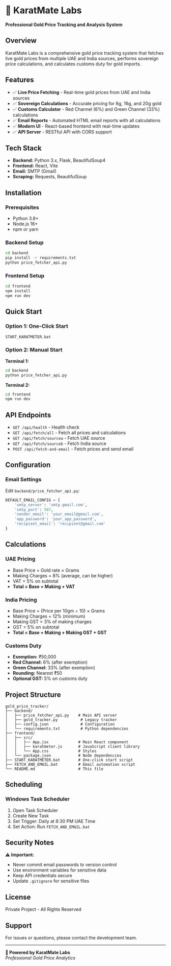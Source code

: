# 🏅 KaratMate Labs

**Professional Gold Price Tracking and Analysis System**

## Overview

KaratMate Labs is a comprehensive gold price tracking system that fetches live gold prices from multiple UAE and India sources, performs sovereign price calculations, and calculates customs duty for gold imports.

## Features

- ✅ **Live Price Fetching** - Real-time gold prices from UAE and India sources
- ✅ **Sovereign Calculations** - Accurate pricing for 8g, 16g, and 20g gold
- ✅ **Customs Calculator** - Red Channel (6%) and Green Channel (33%) calculations
- ✅ **Email Reports** - Automated HTML email reports with all calculations
- ✅ **Modern UI** - React-based frontend with real-time updates
- ✅ **API Server** - RESTful API with CORS support

## Tech Stack

- **Backend:** Python 3.x, Flask, BeautifulSoup4
- **Frontend:** React, Vite
- **Email:** SMTP (Gmail)
- **Scraping:** Requests, BeautifulSoup

## Installation

### Prerequisites
- Python 3.8+
- Node.js 16+
- npm or yarn

### Backend Setup
```bash
cd backend
pip install -r requirements.txt
python price_fetcher_api.py
```

### Frontend Setup
```bash
cd frontend
npm install
npm run dev
```

## Quick Start

### Option 1: One-Click Start
```bash
START_KARATMETER.bat
```

### Option 2: Manual Start
**Terminal 1:**
```bash
cd backend
python price_fetcher_api.py
```

**Terminal 2:**
```bash
cd frontend
npm run dev
```

## API Endpoints

- `GET /api/health` - Health check
- `GET /api/fetch/all` - Fetch all prices and calculations
- `GET /api/fetch/sourcea` - Fetch UAE source
- `GET /api/fetch/sourceb` - Fetch India source
- `POST /api/fetch-and-email` - Fetch prices and send email

## Configuration

### Email Settings
Edit `backend/price_fetcher_api.py`:
```python
DEFAULT_EMAIL_CONFIG = {
    'smtp_server': 'smtp.gmail.com',
    'smtp_port': 587,
    'sender_email': 'your_email@gmail.com',
    'app_password': 'your_app_password',
    'recipient_email': 'recipient@gmail.com'
}
```

## Calculations

### UAE Pricing
- Base Price = Gold rate × Grams
- Making Charges = 8% (average, can be higher)
- VAT = 5% on subtotal
- **Total = Base + Making + VAT**

### India Pricing
- Base Price = (Price per 10gm ÷ 10) × Grams
- Making Charges = 12% (minimum)
- Making GST = 3% of making charges
- GST = 5% on subtotal
- **Total = Base + Making + Making GST + GST**

### Customs Duty
- **Exemption:** ₹50,000
- **Red Channel:** 6% (after exemption)
- **Green Channel:** 33% (after exemption)
- **Rounding:** Nearest ₹50
- **Optional GST:** 5% on customs duty

## Project Structure

```
gold_price_tracker/
├── backend/
│   ├── price_fetcher_api.py    # Main API server
│   ├── gold_tracker.py          # Legacy tracker
│   ├── config.json              # Configuration
│   └── requirements.txt         # Python dependencies
├── frontend/
│   ├── src/
│   │   ├── App.jsx             # Main React component
│   │   ├── karatmeter.js       # JavaScript client library
│   │   └── App.css             # Styles
│   └── package.json            # Node dependencies
├── START_KARATMETER.bat        # One-click start script
├── FETCH_AND_EMAIL.bat         # Email automation script
└── README.md                   # This file
```

## Scheduling

### Windows Task Scheduler
1. Open Task Scheduler
2. Create New Task
3. Set Trigger: Daily at 8:30 PM UAE Time
4. Set Action: Run `FETCH_AND_EMAIL.bat`

## Security Notes

⚠️ **Important:**
- Never commit email passwords to version control
- Use environment variables for sensitive data
- Keep API credentials secure
- Update `.gitignore` for sensitive files

## License

Private Project - All Rights Reserved

## Support

For issues or questions, please contact the development team.

---

**🏅 Powered by KaratMate Labs**  
*Professional Gold Price Analytics*
